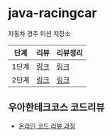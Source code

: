 
# java-racingcar

자동차 경주 미션 저장소

|단계| 리뷰                                                       | 리뷰정리   |
|---|----------------------------------------------------------|--------|
|1단계| [링크](https://github.com/woowacourse/java-racingcar/pull/294) | [링크]() |
|2단계| [링크](https://github.com/woowacourse/java-racingcar/pull/350) | [링크]() |

## 우아한테크코스 코드리뷰

- [온라인 코드 리뷰 과정](https://github.com/woowacourse/woowacourse-docs/blob/master/maincourse/README.md)